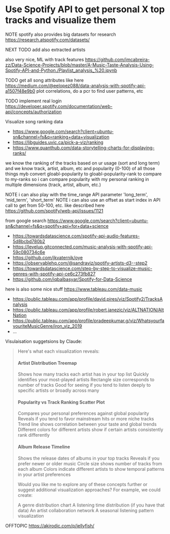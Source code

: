 # Use Spotify API to get personal X top tracks and visualize them


NOTE spotify also provides big datasets for research https://research.atspotify.com/datasets/


NEXT TODO add also extracted artists


also very nice, ML with track features https://github.com/jmcabreira-zz/Data-Science-Projects/blob/master/A-Music-Taste-Analysis-Using-Spotify-API-and-Python./Playlist_analysis_%20.ipynb


TODO get all song attributes like here https://medium.com/@eelopez088/data-analysis-with-spotify-api-a1507f48e9b0
        plot correlations, do a pcr to find user patterns, etc 


TODO implement real login https://developer.spotify.com/documentation/web-api/concepts/authorization


Visualize song ranking data  
- https://www.google.com/search?client=ubuntu-sn&channel=fs&q=ranking+data+visualization
- https://libguides.uvic.ca/pick-a-viz/ranking
- https://www.quanthub.com/data-storytelling-charts-for-displaying-ranks/


we know the ranking of the tracks based on ur usage (sort and long term)
and we know track, artist, album, etc and popularity (0-100) of all those things
        myb convert gloabl-popularity to gloabl-popularity-rank to compare to my-ranks
so i can compare popularity with my personal ranking in multiple dimensions (track, artist, album, etc.)


NOTE i can also play with the time_range API parameter 'long_term', 'mid_term', 'short_term'
NOTE i can also use an offset as start index in API call to get from 50-100, etc.
        like described here https://github.com/spotify/web-api/issues/1121


from google search https://www.google.com/search?client=ubuntu-sn&channel=fs&q=spotify+api+for+data+science
- https://towardsdatascience.com/spotify-api-audio-features-5d8bcbd780b2
- https://levelup.gitconnected.com/music-analysis-with-spotify-api-59c080734c6e
- https://github.com/jkvaternik/oye
- https://observablehq.com/@sandraviz/spotify-artists-d3--step2
- https://towardsdatascience.com/step-by-step-to-visualize-music-genres-with-spotify-api-ce6c273fb827
- https://github.com/iqbalbasyar/Spotify-for-Data-Science


here is also some nice stuff https://www.tableau.com/data-music
- https://public.tableau.com/app/profile/david.pires/viz/Spotify2/TracksAnalysis
- https://public.tableau.com/app/profile/robert.janezic/viz/ALTNATION/AltNation
- https://public.tableau.com/app/profile/pradeepkumar.g/viz/WhatsyourfavouriteMusicGenre/iron_viz_2019
- ...


Visulaisation suggetsions by Claude:

> Here's what each visualization reveals:
> 
> #### Artist Distribution Treemap
> 
> Shows how many tracks each artist has in your top list
> Quickly identifies your most-played artists
> Rectangle size corresponds to number of tracks
> Good for seeing if you tend to listen deeply to specific artists or broadly across many
> 
> #### Popularity vs Track Ranking Scatter Plot
> 
> Compares your personal preferences against global popularity
> Reveals if you tend to favor mainstream hits or more niche tracks
> Trend line shows correlation between your taste and global trends
> Different colors for different artists show if certain artists consistently rank differently
> 
> #### Album Release Timeline
> 
> Shows the release dates of albums in your top tracks
> Reveals if you prefer newer or older music
> Circle size shows number of tracks from each album
> Colors indicate different artists to show temporal patterns in your artist preferences
> 
> Would you like me to explore any of these concepts further or suggest additional visualization approaches? For example, we could create:
> 
> A genre distribution chart
> A listening time distribution (if you have that data)
> An artist collaboration network
> A seasonal listening pattern visualization





OFFTOPIC https://akirodic.com/p/jellyfish/
